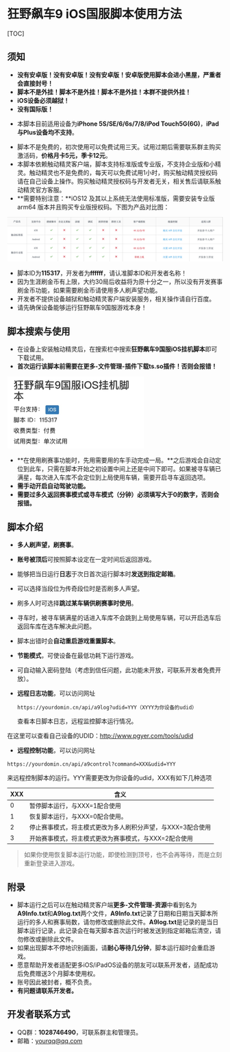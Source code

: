 # 狂野飙车9 iOS国服脚本使用方法

[TOC]

## 须知

+ **没有安卓版！没有安卓版！没有安卓版！安卓版使用脚本会进小黑屋，严重者会直接封号！**
+ **脚本不是外挂！脚本不是外挂！脚本不是外挂！本群不提供外挂！**
+ **iOS设备必须越狱！**
+ **没有国际版！**

- 本脚本目前适用设备为**iPhone 5S/SE/6/6s/7/8/iPod Touch5G(6G)**，**iPad与Plus设备均不支持**。

+ 脚本不是免费的，初次使用可以免费试用三天。试用过期后需要联系群主购买激活码，**价格月卡5元，季卡12元**。
+ 本脚本依赖触动精灵客户端，脚本支持标准版或专业版，不支持企业版和小精灵。触动精灵也不是免费的，每天可以免费试用1小时，购买触动精灵授权码请在自己设备上操作。购买触动精灵授权码与开发者无关，相关售后请联系触动精灵官方客服。
+ **需要特别注意：**iOS12 及其以上系统无法使用标准版，需要安装专业版 arm64 版本并且购买专业版授权码。下图为产品对比图：

<img src="./images/Touchsprite.png"  />

+ 脚本ID为**115317**，开发者为**ffffff**，请认准脚本ID和开发者名称！
+ 因为生涯刷金币有上限，大约30局后收益将为原十分之一，所以没有开发赛事刷金币功能，如果需要刷金币请使用多人刷声望功能。
+ 开发者不提供设备越狱和触动精灵客户端安装服务，相关操作请自行百度。
+ 请先确保设备能够运行狂野飙车9国服游戏本身！

## 脚本搜索与使用

+ 在设备上安装触动精灵后，在搜索栏中搜索**狂野飙车9国服iOS挂机脚本**即可下载试用。
+ **首次运行该脚本前需要在更多-文件管理-插件下载ts.so插件！否则会报错！**

<img src="./images/Script.jpg" style="zoom:50%;" />

+ **在使用刷赛事功能时，先用需要用的车手动完成一局。**之后游戏会自动定位到此车，只需在脚本开始之初设置中间上还是中间下即可。如果被寻车辆已满星，每次进入车库不会定位到上局使用车辆，需要开启寻车返回选项。
+ **需手动开启自动驾驶功能。**
+ **需要过多久返回赛事模式或寻车模式（分钟）必须填写大于0的数字，否则会报错。**

## 脚本介绍

+ **多人刷声望，刷赛事**。

+ **账号被顶后**可按照脚本设定在一定时间后返回游戏。

+ 能够把当日运行**日志**于次日首次运行脚本时**发送到指定邮箱**。

+ 可以选择当段位为传奇段位时是否刷多人声望。

+ 刷多人时可选择**跳过某车辆供刷赛事时使用**。

+ 寻车时，被寻车辆满星的话进入车库不会跳到上局使用车辆，可以开启选车后返回车库在选车解决此问题。

+ 脚本出错时会**自动重启游戏重置脚本**。

+ **节能模式**，可使设备在最低功耗下运行游戏。

+ 可自动输入密码登陆（考虑到信任问题，此功能未开放，可联系开发者免费开放）。

+ **远程日志功能**，可以访问网址

  ```
  https://yourdomin.cn/api/a9log?udid=YYY（XYYY为你设备的udid）
  ```

  查看本日脚本日志，远程监控脚本运行情况。


在这里可以查看自己设备的UDID：http://www.pgyer.com/tools/udid

+ **远程控制功能**，可以访问网址

```
https://yourdomin.cn/api/a9control?command=XXX&udid=YYY
```

来远程控制脚本的运行。YYY需要更改为你设备的udid，XXX有如下几种选项

| XXX  | 含义                                                        |
| ---- | ----------------------------------------------------------- |
| 0    | 暂停脚本运行，与XXX=1配合使用                               |
| 1    | 恢复脚本运行，与XXX=0配合使用。                             |
| 2    | 停止赛事模式，将主模式更改为多人刷积分声望，与XXX=3配合使用 |
| 3    | 开始赛事模式，将主模式更改为赛事模式，与XXX=2配合使用       |

> 如果你使用恢复脚本运行功能，即使检测到顶号，也不会再等待，而是立刻重新登录进入游戏。

## 附录

+ 脚本运行之后可以在触动精灵客户端**更多-文件管理-资源**中看到名为**A9Info.txt**和**A9log.txt**两个文件，**A9Info.txt**记录了日期和日期当天脚本所运行的多人和赛事局数，请勿修改或删除此文件。**A9log.txt**是记录的是当日脚本运行记录，此记录会在每天脚本首次运行时被发送到指定邮箱后清空，请勿修改或删除此文件。
+ 如果出现脚本不停地识别画面，请**耐心等待几分钟**，脚本运行超时会重启游戏。
+ 愿意帮助开发者适配更多iOS/iPadOS设备的朋友可以联系开发者，适配成功后免费赠送3个月脚本使用权。
+ 账号因此被封者，概不负责。
+ **有问题请联系开发者。**

## 开发者联系方式

+ QQ群：**1028746490**，可联系群主和管理员。
+ 邮箱：yourqq@qq.com